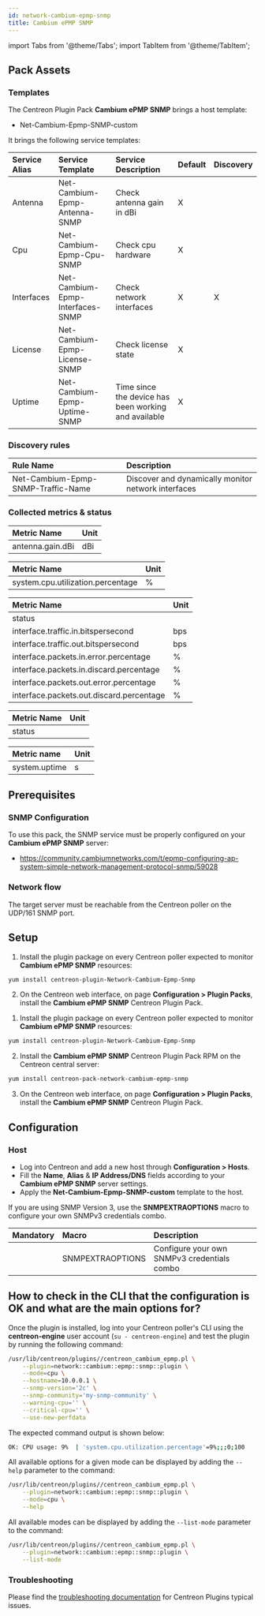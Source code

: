 ```yaml
---
id: network-cambium-epmp-snmp
title: Cambium ePMP SNMP
---
```

import Tabs from '@theme/Tabs';
import TabItem from '@theme/TabItem';


## Pack Assets

### Templates

The Centreon Plugin Pack **Cambium ePMP SNMP** brings a host template:

* Net-Cambium-Epmp-SNMP-custom

It brings the following service templates:

| Service Alias | Service Template                 | Service Description                                  | Default | Discovery |
|:--------------|:---------------------------------|:-----------------------------------------------------|:--------|:----------|
| Antenna       | Net-Cambium-Epmp-Antenna-SNMP    | Check antenna gain in dBi                            | X       |           |
| Cpu           | Net-Cambium-Epmp-Cpu-SNMP        | Check cpu hardware                                   | X       |           |
| Interfaces    | Net-Cambium-Epmp-Interfaces-SNMP | Check network interfaces                             | X       | X         |
| License       | Net-Cambium-Epmp-License-SNMP    | Check license state                                  | X       |           |
| Uptime        | Net-Cambium-Epmp-Uptime-SNMP     | Time since the device has been working and available | X       |           |

### Discovery rules

| Rule Name                          | Description                                                   |
|:-----------------------------------|:--------------------------------------------------------------|
| Net-Cambium-Epmp-SNMP-Traffic-Name | Discover and dynamically monitor network interfaces           |

### Collected metrics & status

<Tabs groupId="sync">
<TabItem value="Antenna" label="Antenna">

| Metric Name      | Unit  |
|:-----------------|:------|
| antenna.gain.dBi | dBi   |

</TabItem>
<TabItem value="Cpu" label="Cpu">

| Metric Name                       | Unit  |
|:----------------------------------|:------|
| system.cpu.utilization.percentage | %     |

</TabItem>
<TabItem value="Interfaces" label="Interfaces">

| Metric Name                              | Unit                                                                         |
| :--------------------------------------- | :--------------------------------------------------------------------------- |
| status                                   |                                                                              |
| interface.traffic.in.bitspersecond       | bps                                                                          |
| interface.traffic.out.bitspersecond      | bps                                                                          |
| interface.packets.in.error.percentage    | %                                                                            |
| interface.packets.in.discard.percentage  | %                                                                            |
| interface.packets.out.error.percentage   | %                                                                            |
| interface.packets.out.discard.percentage | %                                                                            |


</TabItem>
<TabItem value="License" label="License">

| Metric Name | Unit  |
|:------------|:------|
| status      |       |

</TabItem>
<TabItem value="Uptime" label="Uptime">

| Metric name                 | Unit   |
| :-------------------------- | :----- |
| system.uptime               | s      |

</TabItem>
</Tabs>

## Prerequisites

### SNMP Configuration

To use this pack, the SNMP service must be properly configured on your **Cambium ePMP SNMP**
server: 
* https://community.cambiumnetworks.com/t/epmp-configuring-ap-system-simple-network-management-protocol-snmp/59028

### Network flow

The target server must be reachable from the Centreon poller on the UDP/161
SNMP port.

## Setup

<Tabs groupId="sync">
<TabItem value="Online License" label="Online License">

1. Install the plugin package on every Centreon poller expected to monitor **Cambium ePMP SNMP** resources:

```bash
yum install centreon-plugin-Network-Cambium-Epmp-Snmp
```

2. On the Centreon web interface, on page **Configuration > Plugin Packs**, install the **Cambium ePMP SNMP** Centreon Plugin Pack.

</TabItem>
<TabItem value="Offline License" label="Offline License">

1. Install the plugin package on every Centreon poller expected to monitor **Cambium ePMP SNMP** resources:

```bash
yum install centreon-plugin-Network-Cambium-Epmp-Snmp
```

2. Install the **Cambium ePMP SNMP** Centreon Plugin Pack RPM on the Centreon central server:

```bash
yum install centreon-pack-network-cambium-epmp-snmp
```

3. On the Centreon web interface, on page **Configuration > Plugin Packs**, install the **Cambium ePMP SNMP** Centreon Plugin Pack.

</TabItem>
</Tabs>

## Configuration

### Host

* Log into Centreon and add a new host through **Configuration > Hosts**.
* Fill the **Name**, **Alias** & **IP Address/DNS** fields according to your **Cambium ePMP SNMP** server settings.
* Apply the **Net-Cambium-Epmp-SNMP-custom** template to the host.

If you are using SNMP Version 3, use the **SNMPEXTRAOPTIONS** macro to configure
your own SNMPv3 credentials combo.

| Mandatory   | Macro            | Description                                  |
|:------------|:-----------------|:---------------------------------------------|
|             | SNMPEXTRAOPTIONS | Configure your own SNMPv3 credentials combo  |

## How to check in the CLI that the configuration is OK and what are the main options for?

Once the plugin is installed, log into your Centreon poller's CLI using the
**centreon-engine** user account (`su - centreon-engine`) and test the plugin by
running the following command:

```bash
/usr/lib/centreon/plugins//centreon_cambium_epmp.pl \
    --plugin=network::cambium::epmp::snmp::plugin \
    --mode=cpu \
    --hostname=10.0.0.1 \
    --snmp-version='2c' \
    --snmp-community='my-snmp-community' \
    --warning-cpu='' \
    --critical-cpu='' \
    --use-new-perfdata
```

The expected command output is shown below:

```bash
OK: CPU usage: 9%  | 'system.cpu.utilization.percentage'=9%;;;0;100 
```

All available options for a given mode can be displayed by adding the
`--help` parameter to the command:

```bash
/usr/lib/centreon/plugins//centreon_cambium_epmp.pl \
    --plugin=network::cambium::epmp::snmp::plugin \
    --mode=cpu \
    --help
```

All available modes can be displayed by adding the `--list-mode` parameter to
the command:

```bash
/usr/lib/centreon/plugins//centreon_cambium_epmp.pl \
    --plugin=network::cambium::epmp::snmp::plugin \
    --list-mode
```

### Troubleshooting

Please find the [troubleshooting documentation](../getting-started/how-to-guides/troubleshooting-plugins.md)
for Centreon Plugins typical issues.